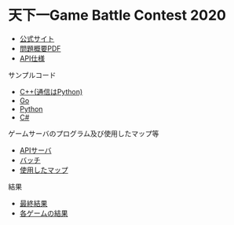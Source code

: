 # 天下一Game Battle Contest 2020

- [公式サイト](https://tenka1.klab.jp/2020/)
- [問題概要PDF](problem_jeDK43.pdf)
- [API仕様](apispec.md)

サンプルコード

- [C++(通信はPython)](cpp_and_python)
- [Go](go/gbc2020.go)
- [Python](python/gbc2020.py)
- [C#](cs/gbc2020.cs)

ゲームサーバのプログラム及び使用したマップ等

- [APIサーバ](api)
- [バッチ](batch)
- [使用したマップ](batch/maps)

結果

- [最終結果](ranking_total.tsv)
- [各ゲームの結果](ranking)

